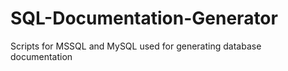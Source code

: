 # SQL-Documentation-Generator
Scripts for MSSQL and MySQL used for generating database documentation
